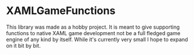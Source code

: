 XAMLGameFunctions
=================

This library was made as a hobby project. It is meant to give supporting functions to native XAML game development not be a full fledged game engine of any kind by itself. While it's currently very small I hope to expand on it bit by bit.
